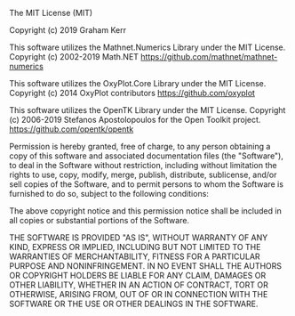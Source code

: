 
The MIT License (MIT)

Copyright (c) 2019 Graham Kerr

This software utilizes the Mathnet.Numerics Library under the MIT License.
Copyright (c) 2002-2019 Math.NET
https://github.com/mathnet/mathnet-numerics

This software utilizes the OxyPlot.Core Library under the MIT License.
Copyright (c) 2014 OxyPlot contributors
https://github.com/oxyplot

This software utilizes the OpenTK Library under the MIT License.
Copyright (c) 2006-2019 Stefanos Apostolopoulos for the Open Toolkit project.
https://github.com/opentk/opentk

Permission is hereby granted, free of charge, to any person obtaining a copy
of this software and associated documentation files (the "Software"), to deal
in the Software without restriction, including without limitation the rights
to use, copy, modify, merge, publish, distribute, sublicense, and/or sell
copies of the Software, and to permit persons to whom the Software is
furnished to do so, subject to the following conditions:

The above copyright notice and this permission notice shall be included in all
copies or substantial portions of the Software.

THE SOFTWARE IS PROVIDED "AS IS", WITHOUT WARRANTY OF ANY KIND, EXPRESS OR
IMPLIED, INCLUDING BUT NOT LIMITED TO THE WARRANTIES OF MERCHANTABILITY,
FITNESS FOR A PARTICULAR PURPOSE AND NONINFRINGEMENT. IN NO EVENT SHALL THE
AUTHORS OR COPYRIGHT HOLDERS BE LIABLE FOR ANY CLAIM, DAMAGES OR OTHER
LIABILITY, WHETHER IN AN ACTION OF CONTRACT, TORT OR OTHERWISE, ARISING FROM,
OUT OF OR IN CONNECTION WITH THE SOFTWARE OR THE USE OR OTHER DEALINGS IN THE
SOFTWARE.
